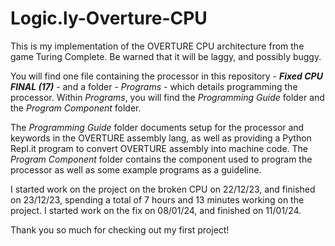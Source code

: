 # Logic.ly-Overture-CPU

This is my implementation of the OVERTURE CPU architecture from the game Turing Complete.
Be warned that it will be laggy, and possibly buggy.

You will find one file containing the processor in this repository - ***Fixed CPU FINAL (17)*** - and a folder - *Programs* - which details programming the processor.
Within *Programs*, you will find the *Programming Guide* folder and the *Program Component* folder.

The *Programming Guide* folder documents setup for the processor and keywords in the OVERTURE assembly lang, as well as providing a Python Repl.it program to convert OVERTURE assembly into machine code.
The *Program Component* folder contains the component used to program the processor as well as some example programs as a guideline.

I started work on the project on the broken CPU on 22/12/23, and finished on 23/12/23, spending a total of 7 hours and 13 minutes working on the project.
I started work on the fix on 08/01/24, and finished on 11/01/24.

Thank you so much for checking out my first project!
